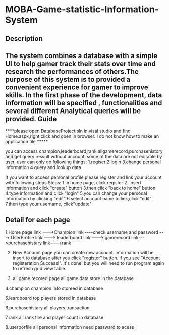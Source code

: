 # MOBA-Game-statistic-Information-System
Description
-
The system combines a database with a simple UI to help gamer track their stats over 
time and research the performances of others.The purpose of this system is to provided a convenient 
experience for gamer to improve skills. In the first phase of the development, data information will be specified , 
functionalities and several different Analytical queries will be provided.
Guide
-
****please open DatabaseProject.sln in visal studio and find Home.aspx,right click and open in browser. 
I do not know how to make an application file *****

you can access champion,leaderboard,rank,allgamerecord,purchasehistory 
and get query ressult without account.
some of the data are not editable by user, user can only do following things:
1.regiser
2.login
3.change personal information
4.query and lookup data


If you want to access personal profile please register and link your account with
following steps
Steps: 1.in home page, click register
       2. insert information and click "create" button
       3.then click "back to home" button
	4.type information and click "login"
	5.you can change your personal information by clicking "edit"
       6.select account name to link,click "edit"
	7.then type your username, click"update"


Detail for each page
-
1.Home page
	link --->Champion
	link ----check username and password ---> UserProfile
	link  ---> leaderboard
	link ---> gamerecord
	link--->purchasehistary
	link--->rank

2. New Account page
	you can create new account. information will be insert to database after you click "register" button.
if you see  "Account registeration Success!". it's done!
but you will need to run program again to refresh grid view table. 

3. all game recored page
all game data store in the database

4.champion 
champion info storeed in database 

5.leardboard
top players stored in database

6.purchasehistary
all players transaction

7.rank
all rank tire and player count in database

8.userporfile
 all personal information need passward to acess 



